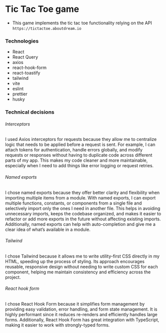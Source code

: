 # Tic Tac Toe game 

- This game implements the tic tac toe functionality relying on the API `https://tictactoe.aboutdream.io`

### Technologies

- React
- React Query
- axios
- react-hook-form
- react-toastify
- tailwind
- vite
- eslint
- prettier
- husky

### Technical decisions

###### Interceptors

I used Axios interceptors for requests because they allow me to centralize logic that needs to be applied before a request is sent. For example, I can attach tokens for authentication, handle errors globally, and modify requests or responses without having to duplicate code across different parts of my app. This makes my code cleaner and more maintainable, especially when I need to add things like error logging or request retries.

###### Named exports

I chose named exports because they offer better clarity and flexibility when importing multiple items from a module. With named exports, I can export multiple functions, constants, or components from a single file and selectively import only the ones I need in another file. This helps in avoiding unnecessary imports, keeps the codebase organized, and makes it easier to refactor or add more exports in the future without affecting existing imports. Additionally, named exports can help with auto-completion and give me a clear idea of what’s available in a module.

###### Tailwind

I chose Tailwind because it allows me to write utility-first CSS directly in my HTML, speeding up the process of styling. Its approach encourages reusable, responsive design without needing to write custom CSS for each component, helping me maintain consistency and efficiency across the project.

###### React hook form

I chose React Hook Form because it simplifies form management by providing easy validation, error handling, and form state management. It is highly performant since it reduces re-renders and efficiently handles large forms. Additionally, React Hook Form has great integration with TypeScript, making it easier to work with strongly-typed forms.